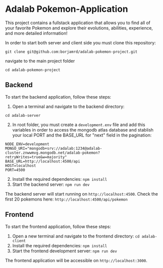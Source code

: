 # Adalab Pokemon-Application

This project contains a fullstack application that allows you to find all of your favorite Pokemon and explore their evolutions, abilities, experience, and more detailed information!

In order to start both server and client side you must clone this repository:

```
git clone git@github.com:borjamrd/adalab-pokemon-project.git
```

navigate to the main project folder

```
cd adalab-pokemon-project
```

## Backend

To start the backend application, follow these steps:

1. Open a terminal and navigate to the backend directory:

```
cd adalab-server
```

2. In root folder, you must create a `development.env` file and add this variables in order to access the mongodb atlas database and stablish your local PORT and the BASE_URL for "next" field in the pagination:

```
NODE_ENV=development
MONGO_URI="mongodb+srv://adalab:1234@adalab-cluster.znwwmvg.mongodb.net/adalab-pokemon?retryWrites=true&w=majority"
BASE_URL=http://localhost:4500/api
HOST=localhost
PORT=4500
```

2. Install the required dependencies: `npm install`
3. Start the backend server: `npm run dev`

The backend server will start running on `http://localhost:4500`.
Check the first 20 pokemons here: `http://localhost:4500/api/pokemon`

## Frontend

To start the frontend application, follow these steps:

1. Open a new terminal and navigate to the frontend directory: `cd adalab-client`
2. Install the required dependencies: `npm install`
3. Start the frontend development server: `npm run dev`

The frontend application will be accessible on `http://localhost:3000`.
